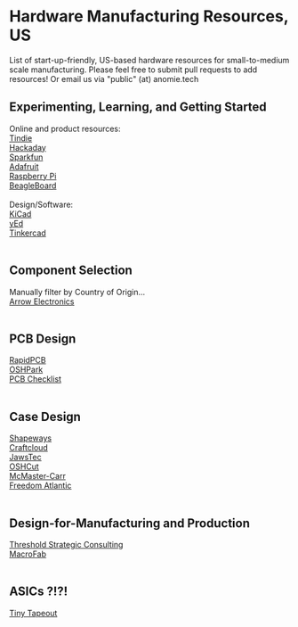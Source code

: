 # Hardware Manufacturing Resources, US
List of start-up-friendly, US-based hardware resources for small-to-medium scale manufacturing.  Please feel free to submit pull requests to add resources! Or email us via "public" (at) anomie.tech

## Experimenting, Learning, and Getting Started
Online and product resources:<br>
[Tindie](https://www.tindie.com/)<br>
[Hackaday](https://hackaday.com/)<br>
[Sparkfun](https://www.sparkfun.com/)<br>
[Adafruit](https://www.adafruit.com/)<br>
[Raspberry Pi](https://www.raspberrypi.com/)<br>
[BeagleBoard](https://www.beagleboard.org/)<br>
<br>
Design/Software:<br>
[KiCad](https://www.kicad.org/)<br>
[yEd](https://www.yworks.com/products/yed)<br>
[Tinkercad](https://www.tinkercad.com/)<br>
<br>
## Component Selection
Manually filter by Country of Origin...<br>
[Arrow Electronics](https://www.arrow.com/)<br>
<br>
## PCB Design
[RapidPCB](http://www.rapidpcb.com/)<br>
[OSHPark](https://oshpark.com/)<br>
[PCB Checklist](https://github.com/azonenberg/pcb-checklist/)<br>
<br>
## Case Design
[Shapeways](https://www.shapeways.com/)<br>
[Craftcloud](https://craftcloud3d.com/)<br>
[JawsTec](https://www.jawstec.com/)<br>
[OSHCut](https://oshcut.com/)<br>
[McMaster-Carr](https://www.mcmaster.com/)<br>
[Freedom Atlantic](https://freedom-atlantic.com/)<br>
<br>
## Design-for-Manufacturing and Production
[Threshold Strategic Consulting](https://www.thresholdsc.com/)<br>
[MacroFab](https://www.macrofab.com/)<br>
<br>
## ASICs ?!?!
[Tiny Tapeout](https://tinytapeout.com/)<br>
<br>
